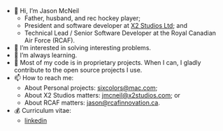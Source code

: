- 👋 Hi, I’m Jason McNeil
  - Father, husband, and rec hockey player;
  - President and software developer at [X2 Studios Ltd](https://www.x2studios.com); and
  - Technical Lead / Senior Software Developer at the Royal Canadian Air Force (RCAF).
- 👀 I’m interested in solving interesting problems.
- 🌱 I’m always learning.
- 👔 Most of my code is in proprietary projects. When I can, I gladly contribute to the open source projects I use. 
- 📫 How to reach me:
  - About Personal projects: sixcolors@mac.com;
  - About X2 Studios matters: jmcneil@x2studios.com; or
  - About RCAF matters: jason@rcafinnovation.ca.
- 💰 Curriculum vitae:
  - [linkedin](https://www.linkedin.com/in/jason-m-74353b169)
